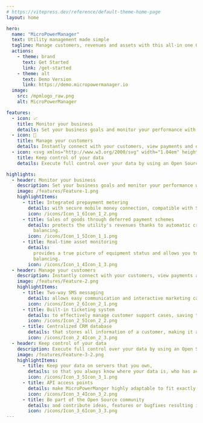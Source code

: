 ```yaml
---
# https://vitepress.dev/reference/default-theme-home-page
layout: home

hero:
  name: "MicroPowerManager"
  text: Utility management made simple
  tagline: Manage customers, revenues and assets with this all-in one Open Source platform.
  actions:
    - theme: brand
      text: Get Started
      link: /get-started
    - theme: alt
      text: Demo Version
      link: https://demo.micropowermanager.io
  image:
    src: /mpmlogo_raw.png
    alt: MicroPowerManager

features:
  - icon: 📈
    title: Monitor your business
    details: Set your business goals and monitor your performance with real time revenue and asset data visualization.
  - icon: 👥
    title: Manage your customers
    details: Instantly connect with your customers, view payments and deliver excellent customer service even in the most remote areas.
  - icon: <svg xmlns="http://www.w3.org/2000/svg" width="1.04em" height="1em" viewBox="0 0 256 248"><path fill="#3da639" d="M143.337 167.832c22.063-8.473 33.082-33.231 24.612-55.301s-33.222-33.092-55.284-24.62c-22.063 8.473-33.081 33.232-24.612 55.302a42.8 42.8 0 0 0 24.612 24.619l-28.823 75.13C20.3 218.564-11.44 147.26 12.949 83.698s95.67-95.311 159.212-70.915s95.281 95.7 70.892 159.262a123.25 123.25 0 0 1-70.892 70.915z"/><path fill="#1d531d" d="M172.16 247.369a4.4 4.4 0 0 1-4.113-2.828l-28.824-75.13a4.41 4.41 0 0 1 2.535-5.694c9.571-3.675 17.14-10.86 21.31-20.23c4.17-9.369 4.442-19.802.767-29.376c-7.585-19.766-29.831-29.673-49.59-22.085c-19.76 7.589-29.664 29.842-22.078 49.607a38.45 38.45 0 0 0 22.077 22.084a4.41 4.41 0 0 1 2.535 5.694l-28.824 75.13a4.406 4.406 0 0 1-5.692 2.535c-31.83-12.22-56.998-36.11-70.867-67.266c-13.868-31.156-14.778-65.85-2.56-97.69C21.051 50.28 44.933 25.104 76.08 11.23s65.829-14.783 97.66-2.562c31.83 12.221 56.998 36.11 70.866 67.266s14.778 65.85 2.56 97.69c-12.942 33.732-39.706 60.504-73.427 73.451a4.4 4.4 0 0 1-1.578.293M127.959 8.94c-16.433 0-32.83 3.456-48.294 10.343C50.67 32.2 28.436 55.637 17.063 85.28c-11.374 29.642-10.527 61.94 2.384 90.945c12.312 27.66 34.188 49.166 61.888 60.969l25.712-67.02a47.3 47.3 0 0 1-23.107-25.38c-9.327-24.304 2.85-51.666 27.146-60.996c24.297-9.33 51.649 2.852 60.976 27.154c4.519 11.773 4.183 24.602-.944 36.122c-4.525 10.168-12.305 18.243-22.16 23.106l25.708 67.011c29.465-12.59 52.751-36.694 64.274-66.724c11.373-29.641 10.527-61.94-2.385-90.945c-12.91-29.005-36.34-51.245-65.973-62.622c-13.831-5.31-28.241-7.958-42.624-7.958m109.783 220.633q-2.395 2.45-2.395 5.812q0 3.483 2.436 5.92q2.423 2.436 5.853 2.436q3.416 0 5.839-2.45q2.422-2.463 2.422-5.906q0-3.35-2.409-5.812q-2.436-2.505-5.852-2.505q-3.458 0-5.894 2.505m12.917 13.012q-2.926 2.83-7.023 2.83q-4.233 0-7.132-2.898q-2.9-2.9-2.9-7.132q0-4.397 3.131-7.31q2.94-2.722 6.9-2.722q4.152 0 7.092 2.94t2.94 7.092q0 4.274-3.008 7.2m-6.111-10.549q-.6-.231-1.688-.231h-.708v3.226h1.13q1.02 0 1.592-.409q.572-.408.572-1.32t-.898-1.266m-5.309 8.929v-11.12q1.035 0 3.097.007q2.063.006 2.293.02q1.32.095 2.192.572q1.483.816 1.483 2.654q0 1.402-.782 2.028q-.783.626-1.926.749q1.048.217 1.579.64q.98.788.98 2.49v.994q0 .162.02.326t.075.327l.095.313h-2.777q-.136-.531-.176-1.538q-.042-1.007-.177-1.361a1.35 1.35 0 0 0-.817-.817q-.327-.136-.994-.177l-.64-.04h-.612v3.933z"/></svg>
    title: Keep control of your data
    details: Execute full control over your data by using an Open Source solution.

highlights:
  - header: Monitor your business
    description: Set your business goals and monitor your performance with real time revenue and asset data visualization.
    image: /features/Feature-1.png
    highlightItems:
      - title: Integrated prepayment metering
        details: with secure mobile money connection, compatible with STS prepaid meters and smart metering technology on request
        icon: /icons/Icon_1_6Icon_1_2.png
      - title: Sales of goods through deferred payment schemes
        details: protects the utility's revenues thanks to automatic credit
          balancing.
        icon: /icons/Icon_1_5Icon_1_1.png
      - title: Real-time asset monitoring
        details:
          provides a true picture of equipment status and allows you to optimize asset management in the most cost-effective way.
          balancing.
        icon: /icons/Icon_1_4Icon_1_3.png
  - header: Manage your customers
    description: Instantly connect with your customers, view payments and deliver excellent customer service even in the most remote areas.
    image: /features/Feature-2.png
    highlightItems:
      - title: Two-way SMS messaging
        details: allows easy communication and interactive marketing campaigns for all your clients, selected groups or individual customers.
        icon: /icons/Icon_2_6Icon_2_1.png
      - title: Built-in ticketing system
        details: to effectively manage customer support cases, saving time and operating cost.
        icon: /icons/Icon_2_5Icon_2_2.png
      - title: Centralized CRM database
        details: that stores all information of a customer, making it accessible at a glance.
        icon: /icons/Icon_2_4Icon_2_3.png
  - header: Keep control of your data
    description: Execute full control over your data by using an Open Source solution.
    image: /features/Feature-3-2.png
    highlightItems:
      - title: Keep your data on servers that you own,
        details: so that you always know where your data is, who has access to it and how it is used
        icon: /icons/Icon_3_5Icon_3_1.png
      - title: API access points
        details: make MicroPowerManger highly adaptable to fit exactly to your utility's needs.
        icon: /icons/Icon_3_4Icon_3_2.png
      - title: Be part of the Open Source community
        details: and contribute ideas, features or bugfixes resulting in constant improvements.
        icon: /icons/Icon_3_6Icon_3_3.png
---
```


<script setup lang="ts">
import Highlight from "@theme/components/Highlight.vue"
</script>

<Highlight></Highlight>
